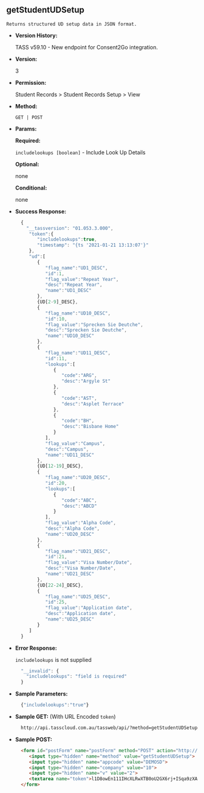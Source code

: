 **getStudentUDSetup**
----
	Returns structured UD setup data in JSON format.
  
* **Version History:**

  TASS v59.10 - New endpoint for Consent2Go integration.

* **Version:**

  3

* **Permission:**

  Student Records > Student Records Setup > View

* **Method:**

  `GET | POST`
  
*  **Params:**

   **Required:**

   `includelookups [boolean]` - Include Look Up Details

   **Optional:**

   none
 
   **Conditional:**
 
   none

* **Success Response:**

    ```javascript
      { 
        "__tassversion": "01.053.3.000",
         "token":{ 
            "includelookups":true,
            "timestamp": "{ts '2021-01-21 13:13:07'}"
         },
         "ud":[ 
            { 
               "flag_name":"UD1_DESC",
               "id":1,
               "flag_value":"Repeat Year",
               "desc":"Repeat Year",
               "name":"UD1_DESC"
            },
            {UD[2-9]_DESC},
            { 
               "flag_name":"UD10_DESC",
               "id":10,
               "flag_value":"Sprecken Sie Deutche",
               "desc":"Sprecken Sie Deutche",
               "name":"UD10_DESC"
            },
            { 
               "flag_name":"UD11_DESC",
               "id":11,
               "lookups":[ 
                  { 
                     "code":"ARG",
                     "desc":"Argyle St"
                  },
                  { 
                     "code":"AST",
                     "desc":"Asplet Terrace"
                  },
                  { 
                     "code":"BH",
                     "desc":"Bisbane Home"
                  }
               ],
               "flag_value":"Campus",
               "desc":"Campus",
               "name":"UD11_DESC"
            },
            {UD[12-19]_DESC},
            { 
               "flag_name":"UD20_DESC",
               "id":20,
               "lookups":[ 
                  { 
                     "code":"ABC",
                     "desc":"ABCD"
                  }
               ],
               "flag_value":"Alpha Code",
               "desc":"Alpha Code",
               "name":"UD20_DESC"
            },
            { 
               "flag_name":"UD21_DESC",
               "id":21,
               "flag_value":"Visa Number/Date",
               "desc":"Visa Number/Date",
               "name":"UD21_DESC"
            },
            {UD[22-24]_DESC},
            { 
               "flag_name":"UD25_DESC",
               "id":25,
               "flag_value":"Application date",
               "desc":"Application date",
               "name":"UD25_DESC"
            }
         ]
      }
    ```
 
* **Error Response:**

    `includelookups` is not supplied
    ```javascript
      "__invalid": {
        "includelookups": "field is required"
      }
    ```
    
* **Sample Parameters:**

  ```javascript
    {"includelookups":"true"}
  ```

* **Sample GET:** (With URL Encoded `token`)

  ```HTML
    http://api.tasscloud.com.au/tassweb/api/?method=getStudentUDSetup&appcode=DEMOSD&company=10&v=2&token=l1D8owEn111IHcXLRwXTB0oU2GX6rj%2BISqa9zXA8We3J3mwgjW5pdUvFK3%2FIZ4mJ4bMyfKTmEoup%2B3tTE9GeLQ%3D%3D
  ```
  
* **Sample POST:**

  ```HTML
    <form id="postForm" name="postForm" method="POST" action="http://api.tasscloud.com.au/tassweb/api/">
       <input type="hidden" name="method" value="getStudentUDSetup">
       <input type="hidden" name="appcode" value="DEMOSD">
       <input type="hidden" name="company" value="10">
       <input type="hidden" name="v" value="2">
       <textarea name="token">l1D8owEn111IHcXLRwXTB0oU2GX6rj+ISqa9zXA8We3J3mwgjW5pdUvFK3/IZ4mJ4bMyfKTmEoup+3tTE9GeLQ==</textarea>
    </form>
  ```
